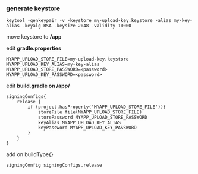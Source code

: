 
### generate keystore
`keytool -genkeypair -v -keystore my-upload-key.keystore -alias my-key-alias -keyalg RSA -keysize 2048 -validity 10000`

move keystore to **/app**

edit **gradle.properties**

    MYAPP_UPLOAD_STORE_FILE=my-upload-key.keystore
    MYAPP_UPLOAD_KEY_ALIAS=my-key-alias
    MYAPP_UPLOAD_STORE_PASSWORD=<password>
    MYAPP_UPLOAD_KEY_PASSWORD=<password>

edit **build.gradle on /app/**

    signingConfigs{
        release {
            if (project.hasProperty('MYAPP_UPLOAD_STORE_FILE')){
                storeFile file(MYAPP_UPLOAD_STORE_FILE)
                storePassword MYAPP_UPLOAD_STORE_PASSWORD
                keyAlias MYAPP_UPLOAD_KEY_ALIAS
                keyPassword MYAPP_UPLOAD_KEY_PASSWORD
            }
        }
    }

add on buildType{}

    signingConfig signingConfigs.release
